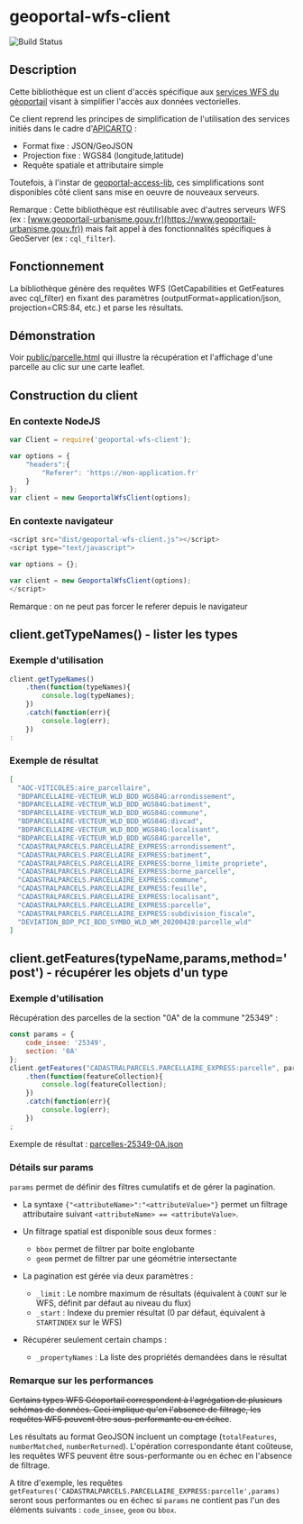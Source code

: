 # geoportal-wfs-client

![Build Status](https://github.com/IGNF/geoportal-wfs-client/actions/workflows/node.js.yml/badge.svg)


## Description

Cette bibliothèque est un client d'accès spécifique aux [services WFS du géoportail](https://geoservices.ign.fr/services-web-experts) visant à simplifier l'accès aux données vectorielles.

Ce client reprend les principes de simplification de l'utilisation des services initiés dans le cadre d'[APICARTO](https://apicarto.ign.fr) :

* Format fixe : JSON/GeoJSON
* Projection fixe : WGS84 (longitude,latitude)
* Requête spatiale et attributaire simple

Toutefois, à l'instar de [geoportal-access-lib](https://github.com/IGNF/geoportal-access-lib), ces simplifications sont disponibles côté client sans mise en oeuvre de nouveaux serveurs.

Remarque : Cette bibliothèque est réutilisable avec d'autres serveurs WFS (ex : [www.geoportail-urbanisme.gouv.fr](https://www.geoportail-urbanisme.gouv.fr)) mais fait appel à des fonctionnalités spécifiques à GeoServer (ex : `cql_filter`).

## Fonctionnement

La bibliothèque génère des requêtes WFS (GetCapabilities et GetFeatures avec cql_filter) en fixant des paramètres (outputFormat=application/json, projection=CRS:84, etc.) et parse les résultats.

## Démonstration

Voir [public/parcelle.html](https://ignf.github.io/geoportal-wfs-client/public/parcelle.html) qui illustre la récupération et l'affichage d'une parcelle au clic sur une carte leaflet.

## Construction du client


### En contexte NodeJS


```js
var Client = require('geoportal-wfs-client');

var options = {
    "headers":{
        "Referer": 'https://mon-application.fr'
    }
};
var client = new GeoportalWfsClient(options);
```

### En contexte navigateur

```js
<script src="dist/geoportal-wfs-client.js"></script>
<script type="text/javascript">

var options = {};

var client = new GeoportalWfsClient(options);
</script>
```

Remarque : on ne peut pas forcer le referer depuis le navigateur

## client.getTypeNames() - lister les types

### Exemple d'utilisation

```js
client.getTypeNames()
    .then(function(typeNames){
        console.log(typeNames);
    })
    .catch(function(err){
        console.log(err);
    })
:
```

### Exemple de résultat

```json
[
  "AOC-VITICOLES:aire_parcellaire",
  "BDPARCELLAIRE-VECTEUR_WLD_BDD_WGS84G:arrondissement",
  "BDPARCELLAIRE-VECTEUR_WLD_BDD_WGS84G:batiment",
  "BDPARCELLAIRE-VECTEUR_WLD_BDD_WGS84G:commune",
  "BDPARCELLAIRE-VECTEUR_WLD_BDD_WGS84G:divcad",
  "BDPARCELLAIRE-VECTEUR_WLD_BDD_WGS84G:localisant",
  "BDPARCELLAIRE-VECTEUR_WLD_BDD_WGS84G:parcelle",
  "CADASTRALPARCELS.PARCELLAIRE_EXPRESS:arrondissement",
  "CADASTRALPARCELS.PARCELLAIRE_EXPRESS:batiment",
  "CADASTRALPARCELS.PARCELLAIRE_EXPRESS:borne_limite_propriete",
  "CADASTRALPARCELS.PARCELLAIRE_EXPRESS:borne_parcelle",
  "CADASTRALPARCELS.PARCELLAIRE_EXPRESS:commune",
  "CADASTRALPARCELS.PARCELLAIRE_EXPRESS:feuille",
  "CADASTRALPARCELS.PARCELLAIRE_EXPRESS:localisant",
  "CADASTRALPARCELS.PARCELLAIRE_EXPRESS:parcelle",
  "CADASTRALPARCELS.PARCELLAIRE_EXPRESS:subdivision_fiscale",
  "DEVIATION_BDP_PCI_BDD_SYMBO_WLD_WM_20200428:parcelle_wld"
]
```

## client.getFeatures(typeName,params,method='post') - récupérer les objets d'un type

### Exemple d'utilisation

Récupération des parcelles de la section "0A" de la commune "25349" :

```js
const params = {
    code_insee: '25349',
    section: '0A'
};
client.getFeatures("CADASTRALPARCELS.PARCELLAIRE_EXPRESS:parcelle", params, 'get')
    .then(function(featureCollection){
        console.log(featureCollection);
    })
    .catch(function(err){
        console.log(err);
    })
;
```

Exemple de résultat : [parcelles-25349-0A.json](public/parcelles-25349-0A.json)

### Détails sur params

`params` permet de définir des filtres cumulatifs et de gérer la pagination.

* La syntaxe `{"<attributeName>":"<attributeValue>"}` permet un filtrage attributaire suivant `<attributeName> == <attributeValue>`.

* Un filtrage spatial est disponible sous deux formes :

    * `bbox` permet de filtrer par boite englobante
    * `geom` permet de filtrer par une géométrie intersectante

* La pagination est gérée via deux paramètres :

    * `_limit` : Le nombre maximum de résultats (équivalent à `COUNT` sur le WFS, définit par défaut au niveau du flux)
    * `_start` : Indexe du premier résultat (0 par défaut, équivalent à `STARTINDEX` sur le WFS)

* Récupérer seulement certain champs :

    * `_propertyNames` : La liste des propriétés demandées dans le résultat

### Remarque sur les performances

~~Certains types WFS Géoportail correspondent à l'agrégation de plusieurs schémas de données. Ceci implique qu'en l'absence de filtrage, les requêtes WFS peuvent être sous-performante ou en échec~~.

Les résultats au format GeoJSON incluent un comptage (`totalFeatures`, `numberMatched`, `numberReturned`). L'opération correspondante étant coûteuse, les requêtes WFS peuvent être sous-performante ou en échec en l'absence de filtrage.

A titre d'exemple, les requêtes `getFeatures('CADASTRALPARCELS.PARCELLAIRE_EXPRESS:parcelle',params)` seront sous performantes ou en échec si `params` ne contient pas l'un des éléments suivants : `code_insee`, `geom` ou `bbox`.

